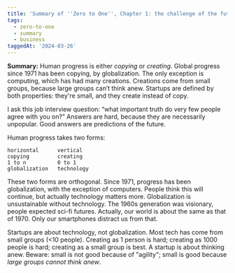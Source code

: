 ```yaml
---
title: 'Summary of ''Zero to One'', Chapter 1: the challenge of the future'
tags:
  - zero-to-one
  - summary
  - business
taggedAt: '2024-03-26'
---
```


**Summary:** Human progress is either _copying_ or _creating_.
Global progress since 1971 has been copying, by globalization.
The only exception is computing, which has had many creations.
Creations come from small groups, because large groups can’t think anew.
Startups are defined by both properties: they're small, and they create instead of copy.

I ask this job interview question: “what important truth do very few people agree with you on?”
Answers are hard, because they are necessarily unpopular.
Good answers are predictions of the future.

Human progress takes two forms:

```
horizontal      vertical
copying         creating
1 to n          0 to 1
globalization   technology
```

These two forms are orthogonal.
Since 1971, progress has been globalization, with the exception of computers.
People think this will continue, but actually technology matters more.
Globalization is unsustainable without technology.
The 1960s generation was visionary, people expected sci-fi futures.
Actually, our world is about the same as that of 1970.
Only our smartphones distract us from that.

Startups are about technology, not globalization.
Most tech has come from small groups (<10 people).
Creating as 1 person is hard; creating as 1000 people is hard; creating as a small group is best.
A startup is about thinking anew.
Beware: small is not good because of "agility";
small is good because _large groups cannot think anew_.

